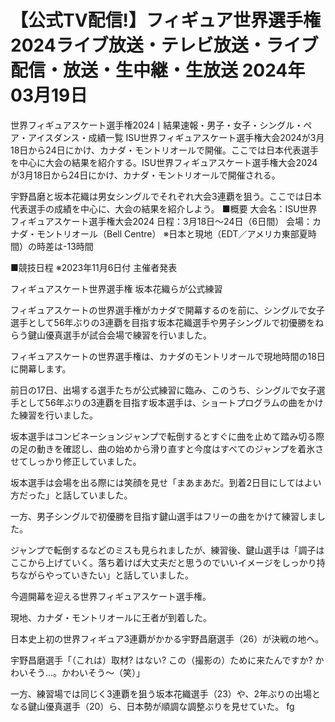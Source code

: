 <h1>【公式TV配信!】フィギュア世界選手権2024ライブ放送・テレビ放送・ライブ配信・放送・生中継・生放送 2024年03月19日</h1>
世界フィギュアスケート選手権2024丨結果速報・男子・女子・シングル・ペア・アイスダンス・成績一覧
ISU世界フィギュアスケート選手権大会2024が3月18日から24日にかけ、カナダ・モントリオールで開催。ここでは日本代表選手を中心に大会の結果を紹介する。ISU世界フィギュアスケート選手権大会2024が3月18日から24日にかけ、カナダ・モントリオールで開催される。

宇野昌磨と坂本花織は男女シングルでそれぞれ大会3連覇を狙う。ここでは日本代表選手の成績を中心に、大会の結果を紹介しよう。
■概要
大会名：ISU世界フィギュアスケート選手権大会2024
日程：3月18日〜24日（6日間）
会場：カナダ・モントリオール（Bell Centre）
※日本と現地（EDT／アメリカ東部夏時間）の時差は-13時間

■競技日程
※2023年11月6日付 主催者発表

フィギュアスケート世界選手権 坂本花織らが公式練習

フィギュアスケートの世界選手権がカナダで開幕するのを前に、シングルで女子選手として56年ぶりの3連覇を目指す坂本花織選手や男子シングルで初優勝をねらう鍵山優真選手が試合会場で練習を行いました。

フィギュアスケートの世界選手権は、カナダのモントリオールで現地時間の18日に開幕します。

前日の17日、出場する選手たちが公式練習に臨み、このうち、シングルで女子選手として56年ぶりの3連覇を目指す坂本選手は、ショートプログラムの曲をかけた練習を行いました。

坂本選手はコンビネーションジャンプで転倒するとすぐに曲を止めて踏み切る際の足の動きを確認し、曲の始めから滑り直すと今度はすべてのジャンプを着氷させてしっかり修正していました。

坂本選手は会場を出る際には笑顔を見せ「まあまあだ。到着2日目にしてはよい方だった」と話していました。

一方、男子シングルで初優勝を目指す鍵山選手はフリーの曲をかけて練習しました。

ジャンプで転倒するなどのミスも見られましたが、練習後、鍵山選手は「調子はここから上げていく。落ち着けば大丈夫だと思うのでいいイメージをしっかり持ちながらやっていきたい」と話していました。

今週開幕を迎える世界フィギュアスケート選手権。

現地、カナダ・モントリオールに王者が到着した。

日本史上初の世界フィギュア3連覇がかかる宇野昌磨選手（26）が決戦の地へ。

宇野昌磨選手「（これは）取材? はない? この（撮影の）ために来たんですか? かわいそう...。かわいそう～（笑）」

一方、練習場では同じく3連覇を狙う坂本花織選手（23）や、2年ぶりの出場となる鍵山優真選手（20）ら、日本勢が順調な調整ぶりを見せていた。 fg
